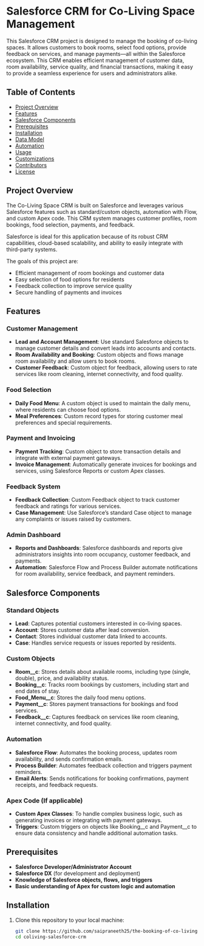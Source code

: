 # Salesforce CRM for Co-Living Space Management

This Salesforce CRM project is designed to manage the booking of co-living spaces. It allows customers to book rooms, select food options, provide feedback on services, and manage payments—all within the Salesforce ecosystem. This CRM enables efficient management of customer data, room availability, service quality, and financial transactions, making it easy to provide a seamless experience for users and administrators alike.

## Table of Contents
- [Project Overview](#project-overview)
- [Features](#features)
- [Salesforce Components](#salesforce-components)
- [Prerequisites](#prerequisites)
- [Installation](#installation)
- [Data Model](#data-model)
- [Automation](#automation)
- [Usage](#usage)
- [Customizations](#customizations)
- [Contributors](#contributors)
- [License](#license)

## Project Overview

The Co-Living Space CRM is built on Salesforce and leverages various Salesforce features such as standard/custom objects, automation with Flow, and custom Apex code. This CRM system manages customer profiles, room bookings, food selection, payments, and feedback.

Salesforce is ideal for this application because of its robust CRM capabilities, cloud-based scalability, and ability to easily integrate with third-party systems. 

The goals of this project are:
- Efficient management of room bookings and customer data
- Easy selection of food options for residents
- Feedback collection to improve service quality
- Secure handling of payments and invoices

## Features

### Customer Management
- **Lead and Account Management**: Use standard Salesforce objects to manage customer details and convert leads into accounts and contacts.
- **Room Availability and Booking**: Custom objects and flows manage room availability and allow users to book rooms.
- **Customer Feedback**: Custom object for feedback, allowing users to rate services like room cleaning, internet connectivity, and food quality.

### Food Selection
- **Daily Food Menu**: A custom object is used to maintain the daily menu, where residents can choose food options.
- **Meal Preferences**: Custom record types for storing customer meal preferences and special requirements.

### Payment and Invoicing
- **Payment Tracking**: Custom object to store transaction details and integrate with external payment gateways.
- **Invoice Management**: Automatically generate invoices for bookings and services, using Salesforce Reports or custom Apex classes.

### Feedback System
- **Feedback Collection**: Custom Feedback object to track customer feedback and ratings for various services.
- **Case Management**: Use Salesforce’s standard Case object to manage any complaints or issues raised by customers.

### Admin Dashboard
- **Reports and Dashboards**: Salesforce dashboards and reports give administrators insights into room occupancy, customer feedback, and payments.
- **Automation**: Salesforce Flow and Process Builder automate notifications for room availability, service feedback, and payment reminders.

## Salesforce Components

### Standard Objects
- **Lead**: Captures potential customers interested in co-living spaces.
- **Account**: Stores customer data after lead conversion.
- **Contact**: Stores individual customer data linked to accounts.
- **Case**: Handles service requests or issues reported by residents.

### Custom Objects
- **Room__c**: Stores details about available rooms, including type (single, double), price, and availability status.
- **Booking__c**: Tracks room bookings by customers, including start and end dates of stay.
- **Food_Menu__c**: Stores the daily food menu options.
- **Payment__c**: Stores payment transactions for bookings and food services.
- **Feedback__c**: Captures feedback on services like room cleaning, internet connectivity, and food quality.

### Automation
- **Salesforce Flow**: Automates the booking process, updates room availability, and sends confirmation emails.
- **Process Builder**: Automates feedback collection and triggers payment reminders.
- **Email Alerts**: Sends notifications for booking confirmations, payment receipts, and feedback requests.

### Apex Code (If applicable)
- **Custom Apex Classes**: To handle complex business logic, such as generating invoices or integrating with payment gateways.
- **Triggers**: Custom triggers on objects like Booking__c and Payment__c to ensure data consistency and handle additional automation tasks.

## Prerequisites

- **Salesforce Developer/Administrator Account**
- **Salesforce DX** (for development and deployment)
- **Knowledge of Salesforce objects, flows, and triggers**
- **Basic understanding of Apex for custom logic and automation**

## Installation

1. Clone this repository to your local machine:
   ```bash
   git clone https://github.com/saipraneeth25/the-booking-of-co-living-CRM-application-.git
   cd coliving-salesforce-crm
